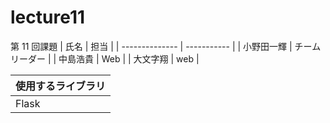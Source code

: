# lecture11

第 11 回課題
| 氏名 | 担当 |
| -------------- | ----------- |
| 小野田一輝 | チームリーダー |
| 中島浩貴   | Web |
| 大文字翔 | web |



| 使用するライブラリ |
| -------------- |
| Flask |